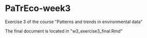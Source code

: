 # PaTrEco-week3
Exercise 3 of the course "Patterns and trends in environmental data"

The final document is located in "w3_exercise3_final.Rmd"
